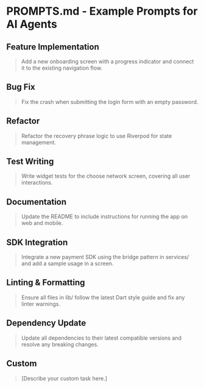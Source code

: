 # PROMPTS.md - Example Prompts for AI Agents

## Feature Implementation

> Add a new onboarding screen with a progress indicator and connect it to the existing navigation flow.

## Bug Fix

> Fix the crash when submitting the login form with an empty password.

## Refactor

> Refactor the recovery phrase logic to use Riverpod for state management.

## Test Writing

> Write widget tests for the choose network screen, covering all user interactions.

## Documentation

> Update the README to include instructions for running the app on web and mobile.

## SDK Integration

> Integrate a new payment SDK using the bridge pattern in services/ and add a sample usage in a screen.

## Linting & Formatting

> Ensure all files in lib/ follow the latest Dart style guide and fix any linter warnings.

## Dependency Update

> Update all dependencies to their latest compatible versions and resolve any breaking changes.

## Custom

> [Describe your custom task here.]
